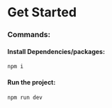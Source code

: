 # Get Started

### Commands:

#### Install Dependencies/packages:
```
npm i
```

#### Run the project:
```
npm run dev
```